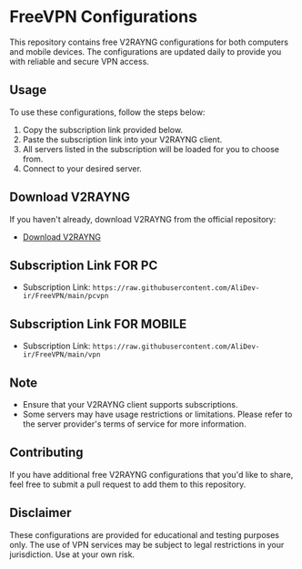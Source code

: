 # FreeVPN Configurations

This repository contains free V2RAYNG configurations for both computers and mobile devices. The configurations are updated daily to provide you with reliable and secure VPN access.

## Usage

To use these configurations, follow the steps below:

1. Copy the subscription link provided below.
2. Paste the subscription link into your V2RAYNG client.
3. All servers listed in the subscription will be loaded for you to choose from.
4. Connect to your desired server.

## Download V2RAYNG

If you haven't already, download V2RAYNG from the official repository:

- [Download V2RAYNG](https://github.com/2dust/v2rayNG/releases)

## Subscription Link FOR PC

- Subscription Link: `https://raw.githubusercontent.com/AliDev-ir/FreeVPN/main/pcvpn`

## Subscription Link FOR MOBILE

- Subscription Link: `https://raw.githubusercontent.com/AliDev-ir/FreeVPN/main/vpn`

## Note

- Ensure that your V2RAYNG client supports subscriptions.
- Some servers may have usage restrictions or limitations. Please refer to the server provider's terms of service for more information.

## Contributing

If you have additional free V2RAYNG configurations that you'd like to share, feel free to submit a pull request to add them to this repository.

## Disclaimer

These configurations are provided for educational and testing purposes only. The use of VPN services may be subject to legal restrictions in your jurisdiction. Use at your own risk.
